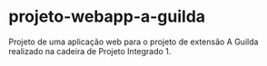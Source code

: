 # projeto-webapp-a-guilda
 Projeto de uma aplicação web para o projeto de extensão A Guilda realizado na cadeira de Projeto Integrado 1.

